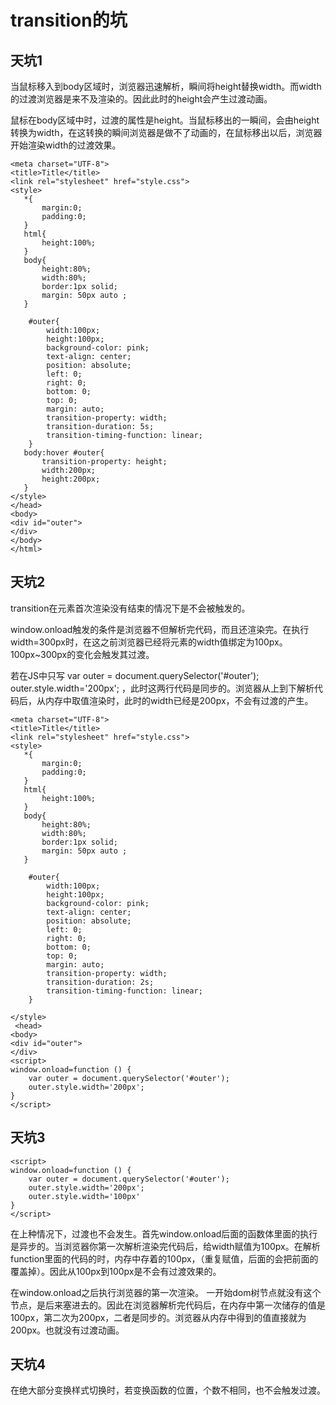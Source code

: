 # transition的坑 #
##  天坑1 ##
   当鼠标移入到body区域时，浏览器迅速解析，瞬间将height替换width。而width的过渡浏览器是来不及渲染的。因此此时的height会产生过渡动画。
   
鼠标在body区域中时，过渡的属性是height。当鼠标移出的一瞬间，会由height转换为width，在这转换的瞬间浏览器是做不了动画的，在鼠标移出以后，浏览器开始渲染width的过渡效果。

    <meta charset="UTF-8">
    <title>Title</title>
    <link rel="stylesheet" href="style.css">
    <style>
       *{
           margin:0;
           padding:0;
       }
       html{
           height:100%;
       }
       body{
           height:80%;
           width:80%;
           border:1px solid;
           margin: 50px auto ;
       }

        #outer{
            width:100px;
            height:100px;
            background-color: pink;
            text-align: center;
            position: absolute;
            left: 0;
            right: 0;
            bottom: 0;
            top: 0;
            margin: auto;
            transition-property: width;
            transition-duration: 5s;
            transition-timing-function: linear;
        }
       body:hover #outer{
           transition-property: height;
           width:200px;
           height:200px;
       }
    </style>
    </head>
    <body>
    <div id="outer">
    </div>
    </body>
    </html>
## 天坑2 ##

transition在元素首次渲染没有结束的情况下是不会被触发的。

window.onload触发的条件是浏览器不但解析完代码，而且还渲染完。在执行width=300px时，在这之前浏览器已经将元素的width值绑定为100px。100px~300px的变化会触发其过渡。

若在JS中只写
		var outer = document.querySelector('#outer');
        outer.style.width='200px';
，此时这两行代码是同步的。浏览器从上到下解析代码后，从内存中取值渲染时，此时的width已经是200px，不会有过渡的产生。

    <meta charset="UTF-8">
    <title>Title</title>
    <link rel="stylesheet" href="style.css">
    <style>
       *{
           margin:0;
           padding:0;
       }
       html{
           height:100%;
       }
       body{
           height:80%;
           width:80%;
           border:1px solid;
           margin: 50px auto ;
       }

        #outer{
            width:100px;
            height:100px;
            background-color: pink;
            text-align: center;
            position: absolute;
            left: 0;
            right: 0;
            bottom: 0;
            top: 0;
            margin: auto;
            transition-property: width;
            transition-duration: 2s;
            transition-timing-function: linear;
        }

    </style>
     <head>
    <body>
    <div id="outer">
    </div>
    <script>
    window.onload=function () {
        var outer = document.querySelector('#outer');
        outer.style.width='200px';
    }
    </script>

## 天坑3 ##

    <script>
    window.onload=function () {
        var outer = document.querySelector('#outer');
        outer.style.width='200px';
        outer.style.width='100px'
    }
    </script>

在上种情况下，过渡也不会发生。首先window.onload后面的函数体里面的执行是异步的。当浏览器你第一次解析渲染完代码后，给width赋值为100px。在解析function里面的代码的时，内存中存着的100px，（重复赋值，后面的会把前面的覆盖掉）。因此从100px到100px是不会有过渡效果的。

在window.onload之后执行浏览器的第一次渲染。
一开始dom树节点就没有这个节点，是后来塞进去的。因此在浏览器解析完代码后，在内存中第一次储存的值是100px，第二次为200px，二者是同步的。浏览器从内存中得到的值直接就为200px。也就没有过渡动画。
    <script>
    window.onload=function () {
        var outer = document.createElement('div');
        outer.id='outer';
        document.documentElement.appendChild(outer);
        outer.style.width='200px'
    }
    </script>
## 天坑4 ##   
 在绝大部分变换样式切换时，若变换函数的位置，个数不相同，也不会触发过渡。
